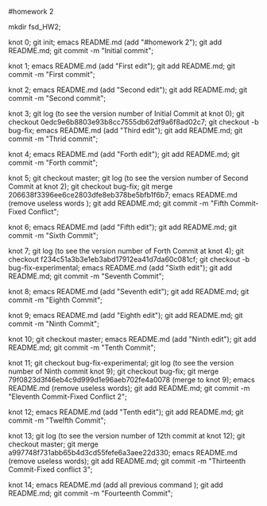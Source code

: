 #homework 2

mkdir fsd_HW2;

knot 0;
git init;
emacs README.md (add "#homework 2");
git add README.md;
git commit -m "Initial commit";


knot 1;
emacs README.md  (add "First edit");
git add README.md;
git commit -m "First commit";


knot 2;
emacs README.md  (add "Second edit");
git add README.md;
git commit -m "Second commit";


knot 3;
git log (to see the version number of Initial Commit at knot 0);
git checkout  0edc9e6b8803e93b8cc7555db62df9a6f8ad02c7;
git checkout -b bug-fix;
emacs README.md  (add "Third edit");
git add README.md;
git commit -m "Thrid commit";


knot 4;
emacs README.md  (add "Forth edit");
git add README.md;
git commit -m "Forth commit";


knot 5;
git checkout master;
git log (to see the version number of Second Commit at knot 2);
git checkout bug-fix;
git merge 206638f3396ee6ce2803dfe8eb378be5bfb1f6b7;
emacs README.md (remove useless words );
git add README.md;
git commit -m "Fifth Commit-Fixed Conflict";


knot 6;
emacs README.md (add "Fifth edit");
git add README.md;
git commit -m "Sixth Commit";


knot 7;
git log (to see the version number of Forth Commit at knot 4);
git checkout f234c51a3b3e1eb3abd17912ea41d7da60c081cf;
git checkout -b bug-fix-experimental;
emacs README.md (add "Sixth edit");
git add README.md;
git commit -m "Seventh Commit";


knot 8;
emacs README.md (add "Seventh edit");
git add README.md;
git commit -m "Eighth Commit";



knot 9;
emacs README.md (add "Eighth edit");
git add README.md;
git commit -m "Ninth Commit";


knot 10;
git checkout master;
emacs README.md (add "Ninth edit");
git add README.md;
git commit -m "Tenth Commit";


knot 11;
git checkout bug-fix-experimental;
git log (to see the version number of Ninth commit knot 9);
git checkout bug-fix;
git merge 79f0823d3f46eb4c9d999d1e96aeb702fe4a0078 (merge to knot 9);
emacs README.md (remove useless words);
git add README.md;
git commit -m "Eleventh Commit-Fixed Conflict 2";


knot 12;
emacs README.md (add "Tenth edit");
git add README.md;
git commit -m "Twelfth Commit";


knot 13;
git log (to see the version number of 12th commit at knot 12);
git checkout master;
git merge a997748f731abb65b4d3cd55fefe6a3aee22d330;
emacs README.md (remove useless words);
git add README.md;
git commit -m "Thirteenth Commit-Fixed conflict 3";


knot 14;
emacs README.md (add all previous command );
git add README.md;
git commit -m "Fourteenth Commit";

